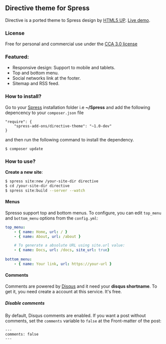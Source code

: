 ## Directive theme for Spress

Directive is a ported theme to Spress design by [HTML5 UP](http://html5up.net).
[Live demo](http://spress-add-ons.github.io/directive/).

### License 
Free for personal and commercial use under the [CCA 3.0 license](http://html5up.net/license)

### Featured:

* Responsive design: Support to mobile and tablets.
* Top and bottom menu.
* Social networks link at the footer.
* Sitemap and RSS feed.

### How to install?

Go to your [Spress](http://spress.yosymfony.com/) installation folder i.e  **~/Spress** and add the following depencency to your `composer.json` file 

```
"require": {
    "spress-add-ons/directive-theme": "~1.0-dev"
}
```

and then run the following command to install the dependency.

```
$ composer update
```

### How to use?

**Create a new site**:

```bash
$ spress site:new /your-site-dir directive
$ cd /your-site-dir directive
$ spress site:build --server --watch
```

#### Menus

Spresso support top and bottom menus. To configure, you can edit
`top_menu` and `bottom_menu` options from the `config.yml`:

```yaml
top_menu:
    - { name: Home, url: / }
    - { name: About, url: /about }

    # To generate a absolute URL using site.url value:
    - { name: Docs, url: /docs, site_url: true}
    
bottom_menu:
    - { name: Your link, url: https://your-url }
```

#### Comments

Comments are powered by [Disqus](disqus.com) and it need your 
**disqus shortname**. To get it, you need create a account at this service.
It's free.

##### Disable comments

By default, Disqus comments are enabled. If you want a post without comments, set
the `comments` variable to `false` at the Front-matter of the post:
```
---
comments: false
---
```
